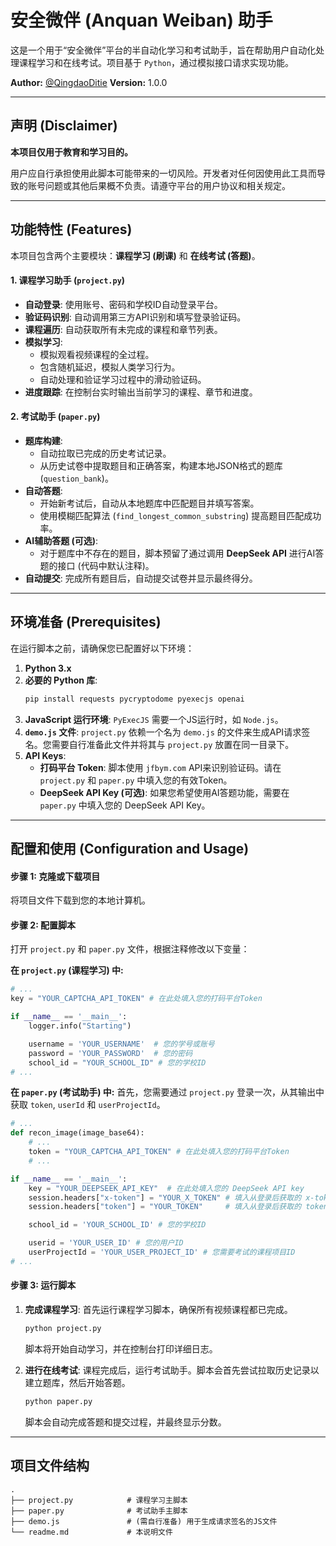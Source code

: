 # 安全微伴 (Anquan Weiban) 助手

这是一个用于“安全微伴”平台的半自动化学习和考试助手，旨在帮助用户自动化处理课程学习和在线考试。项目基于 `Python`，通过模拟接口请求实现功能。


**Author:** [@QingdaoDitie](https://github.com/QingdaoDitie)
**Version:** 1.0.0

-----

## 声明 (Disclaimer)

**本项目仅用于教育和学习目的。**

用户应自行承担使用此脚本可能带来的一切风险。开发者对任何因使用此工具而导致的账号问题或其他后果概不负责。请遵守平台的用户协议和相关规定。


-----

## 功能特性 (Features)

本项目包含两个主要模块：**课程学习 (刷课)** 和 **在线考试 (答题)**。

#### 1\. 课程学习助手 (`project.py`)

  - **自动登录**: 使用账号、密码和学校ID自动登录平台。
  - **验证码识别**: 自动调用第三方API识别和填写登录验证码。
  - **课程遍历**: 自动获取所有未完成的课程和章节列表。
  - **模拟学习**:
      - 模拟观看视频课程的全过程。
      - 包含随机延迟，模拟人类学习行为。
      - 自动处理和验证学习过程中的滑动验证码。
  - **进度跟踪**: 在控制台实时输出当前学习的课程、章节和进度。

#### 2\. 考试助手 (`paper.py`)

  - **题库构建**:
      - 自动拉取已完成的历史考试记录。
      - 从历史试卷中提取题目和正确答案，构建本地JSON格式的题库 (`question_bank`)。
  - **自动答题**:
      - 开始新考试后，自动从本地题库中匹配题目并填写答案。
      - 使用模糊匹配算法 (`find_longest_common_substring`) 提高题目匹配成功率。
  - **AI辅助答题 (可选)**:
      - 对于题库中不存在的题目，脚本预留了通过调用 **DeepSeek API** 进行AI答题的接口 (代码中默认注释)。
  - **自动提交**: 完成所有题目后，自动提交试卷并显示最终得分。

-----

## 环境准备 (Prerequisites)

在运行脚本之前，请确保您已配置好以下环境：

1.  **Python 3.x**
2.  **必要的 Python 库**:
    ```bash
    pip install requests pycryptodome pyexecjs openai
    ```
3.  **JavaScript 运行环境**: `PyExecJS` 需要一个JS运行时，如 `Node.js`。
4.  **`demo.js` 文件**: `project.py` 依赖一个名为 `demo.js` 的文件来生成API请求签名。您需要自行准备此文件并将其与 `project.py` 放置在同一目录下。
5.  **API Keys**:
      * **打码平台 Token**: 脚本使用 `jfbym.com` API来识别验证码。请在 `project.py` 和 `paper.py` 中填入您的有效Token。
      * **DeepSeek API Key (可选)**: 如果您希望使用AI答题功能，需要在 `paper.py` 中填入您的 DeepSeek API Key。

-----

## 配置和使用 (Configuration and Usage)

#### 步骤 1: 克隆或下载项目

将项目文件下载到您的本地计算机。

#### 步骤 2: 配置脚本

打开 `project.py` 和 `paper.py` 文件，根据注释修改以下变量：

**在 `project.py` (课程学习) 中:**

```python
# ...
key = "YOUR_CAPTCHA_API_TOKEN" # 在此处填入您的打码平台Token

if __name__ == '__main__':
    logger.info("Starting")

    username = 'YOUR_USERNAME'  # 您的学号或账号
    password = 'YOUR_PASSWORD'  # 您的密码
    school_id = "YOUR_SCHOOL_ID" # 您的学校ID
# ...
```

**在 `paper.py` (考试助手) 中:**
首先，您需要通过 `project.py` 登录一次，从其输出中获取 `token`, `userId` 和 `userProjectId`。

```python
# ...
def recon_image(image_base64):
    # ...
    token = "YOUR_CAPTCHA_API_TOKEN" # 在此处填入您的打码平台Token
    # ...

if __name__ == '__main__':
    key = "YOUR_DEEPSEEK_API_KEY"  # 在此处填入您的 DeepSeek API key
    session.headers["x-token"] = "YOUR_X_TOKEN" # 填入从登录后获取的 x-token
    session.headers["token"] = "YOUR_TOKEN"     # 填入从登录后获取的 token

    school_id = 'YOUR_SCHOOL_ID' # 您的学校ID

    userid = 'YOUR_USER_ID' # 您的用户ID
    userProjectId = 'YOUR_USER_PROJECT_ID' # 您需要考试的课程项目ID
# ...
```

#### 步骤 3: 运行脚本

1.  **完成课程学习**:
    首先运行课程学习脚本，确保所有视频课程都已完成。

    ```bash
    python project.py
    ```

    脚本将开始自动学习，并在控制台打印详细日志。

2.  **进行在线考试**:
    课程完成后，运行考试助手。脚本会首先尝试拉取历史记录以建立题库，然后开始答题。

    ```bash
    python paper.py
    ```

    脚本会自动完成答题和提交过程，并最终显示分数。

-----

## 项目文件结构

```
.
├── project.py            # 课程学习主脚本
├── paper.py              # 考试助手主脚本
├── demo.js               # (需自行准备) 用于生成请求签名的JS文件
└── readme.md             # 本说明文件
```
